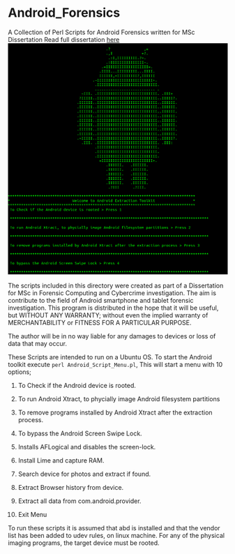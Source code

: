 # Android_Forensics
A Collection of Perl Scripts for Android Forensics written for MSc Dissertation
Read full dissertation [here](https://github.com/darraghmerrick/Android_Forensics/blob/main/27-07-2013-dmerrick-dissertation.pdf)
![](https://github.com/darraghmerrick/Android_Forensics/blob/main/Android_Extract.png)

The scripts included in this directory were created as part of a Dissertation for MSc in Forensic Computing and Cybercrime investigation.
The aim is contribute to the field of Android smartphone and tablet forensic investigation.
This program is distributed in the hope that it will be useful, but WITHOUT ANY WARRANTY; without even the implied warranty of MERCHANTABILITY or FITNESS FOR A PARTICULAR PURPOSE.

The author will be in no way liable for any damages to devices or loss of data that may occur.

These Scripts are intended to run on a Ubuntu OS.
To start the Android toolkit execute `perl Android_Script_Menu.pl`, This will start a menu with 10 options;

1. To Check if the Android device is rooted.

2. To run Android Xtract, to phycially image Android filesystem partitions

3. To remove programs installed by Android Xtract after the extraction process.

4. To bypass the Android Screen Swipe Lock.

5. Installs AFLogical and disables the screen-lock.

6. Install Lime and capture RAM.

7. Search device for photos and extract if found.

8. Extract Browser history from device.

9. Extract all data from com.android.provider.

10. Exit Menu

To run these scripts it is assumed that abd is installed and that the vendor list has been added to udev rules,
on linux machine. For any of the physical imaging programs, the target device must be rooted.

